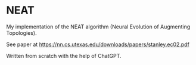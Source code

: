 # NEAT

My implementation of the NEAT algorithm (Neural Evolution of Augmenting Topologies).

See paper at https://nn.cs.utexas.edu/downloads/papers/stanley.ec02.pdf

Written from scratch with the help of ChatGPT.
